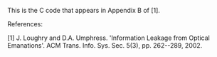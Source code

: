 This is the C code that appears in Appendix B of [1].

References:

[1] J. Loughry and D.A. Umphress. 'Information Leakage from Optical Emanations'.  ACM Trans. Info.
Sys. Sec. 5(3), pp. 262--289, 2002.

